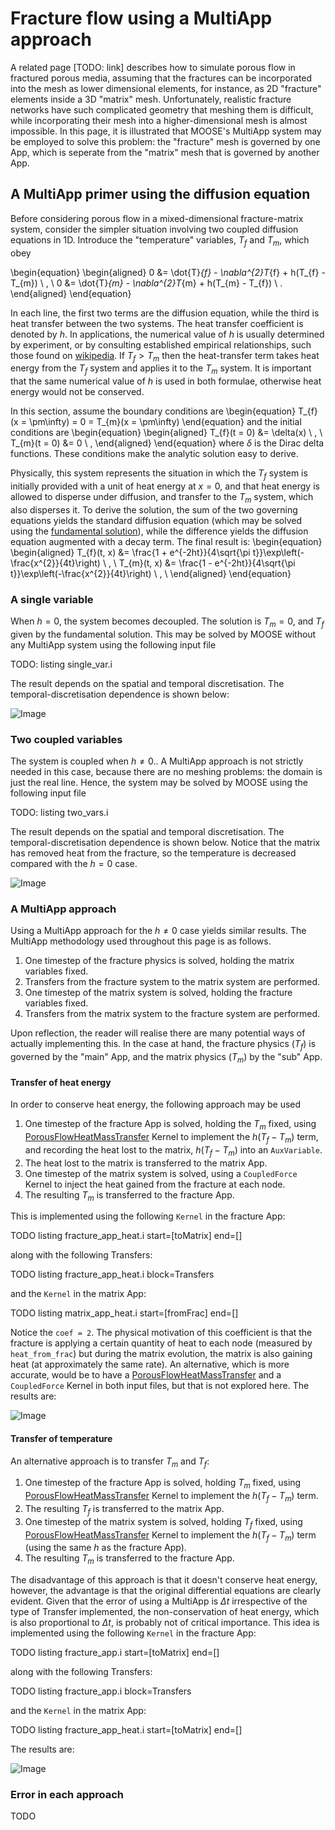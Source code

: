 # Fracture flow using a MultiApp approach

A related page [TODO: link] describes how to simulate porous flow in fractured porous media, assuming that the fractures can be incorporated into the mesh as lower dimensional elements, for instance, as 2D "fracture" elements inside a 3D "matrix" mesh.  Unfortunately, realistic fracture networks have such complicated geometry that meshing them is difficult, while incorporating their mesh into a higher-dimensional mesh is almost impossible.  In this page, it is illustrated that MOOSE's MultiApp system may be employed to solve this problem: the "fracture" mesh is governed by one App, which is seperate from the "matrix" mesh that is governed by another App.

## A MultiApp primer using the diffusion equation

Before considering porous flow in a mixed-dimensional fracture-matrix system, consider the simpler situation involving two coupled diffusion equations in 1D.  Introduce the "temperature" variables, $T_{f}$ and $T_{m}$, which obey

\begin{equation}
\begin{aligned}
0 &= \dot{T}_{f} - \nabla^{2}T_{f} + h(T_{f} - T_{m}) \ , \\
0 &= \dot{T}_{m} - \nabla^{2}T_{m} + h(T_{m} - T_{f}) \ .
\end{aligned}
\end{equation}

In each line, the first two terms are the diffusion equation, while the third is heat transfer between the two systems.  The heat transfer coefficient is denoted by $h$.  In applications, the numerical value of $h$ is usually determined by experiment, or by consulting established empirical relationships, such those found on [wikipedia](https://en.wikipedia.org/wiki/Heat_transfer_coefficient).  If $T_{f} > T_{m}$ then the heat-transfer term takes heat energy from the $T_{f}$ system and applies it to the $T_{m}$ system.  It is important that the same numerical value of $h$ is used in both formulae, otherwise heat energy would not be conserved.

In this section, assume the boundary conditions are
\begin{equation}
T_{f}(x = \pm\infty) = 0 = T_{m}(x = \pm\infty)
\end{equation}
and the initial conditions are
\begin{equation}
\begin{aligned}
T_{f}(t = 0) &= \delta(x) \ , \\
T_{m}(t = 0) &= 0 \ ,
\end{aligned}
\end{equation}
where $\delta$ is the Dirac delta functions.  These conditions make the analytic solution easy to derive.

Physically, this system represents the situation in which the $T_{f}$ system is initially provided with a unit of heat energy at $x=0$, and that heat energy is allowed to disperse under diffusion, and transfer to the $T_{m}$ system, which also disperses it.  To derive the solution, the sum of the two governing equations yields the standard diffusion equation (which may be solved using the [fundamental solution](https://en.wikipedia.org/wiki/Heat_equation)), while the difference yields the diffusion equation augmented with a decay term.  The final result is:
\begin{equation}
\begin{aligned}
T_{f}(t, x) &= \frac{1 + e^{-2ht}}{4\sqrt{\pi t}}\exp\left(-\frac{x^{2}}{4t}\right) \ , \\
T_{m}(t, x) &= \frac{1 - e^{-2ht}}{4\sqrt{\pi t}}\exp\left(-\frac{x^{2}}{4t}\right) \ , \\
\end{aligned}
\end{equation}

### A single variable

When $h=0$, the system becomes decoupled.  The solution is $T_{m} = 0$, and $T_{f}$ given by the fundamental solution.  This may be solved by MOOSE without any MultiApp system using the following input file

TODO: listing single_var.i

The result depends on the spatial and temporal discretisation.  The temporal-discretisation dependence is shown below:

![Image](diffusion_multiapp/single_var.png)

### Two coupled variables

The system is coupled when $h\neq 0$..  A MultiApp approach is not strictly needed in this case, because there are no meshing problems: the domain is just the real line.  Hence, the system may be solved by MOOSE using the following input file

TODO: listing two_vars.i

The result depends on the spatial and temporal discretisation.  The temporal-discretisation dependence is shown below.  Notice that the matrix has removed heat from the fracture, so the temperature is decreased compared with the $h=0$ case.

![Image](diffusion_multiapp/two_vars.png)

### A MultiApp approach

Using a MultiApp approach for the $h\neq 0$ case yields similar results.  The MultiApp methodology used throughout this page is as follows.

1. One timestep of the fracture physics is solved, holding the matrix variables fixed.
2. Transfers from the fracture system to the matrix system are performed.
3. One timestep of the matrix system is solved, holding the fracture variables fixed.
4. Transfers from the matrix system to the fracture system are performed.

Upon reflection, the reader will realise there are many potential ways of actually implementing this.  In the case at hand, the fracture physics ($T_{f}$) is governed by the "main" App, and the matrix physics ($T_{m}$) by the "sub" App.

#### Transfer of heat energy

In order to conserve heat energy, the following approach may be used

1. One timestep of the fracture App is solved, holding the $T_{m}$ fixed, using [PorousFlowHeatMassTransfer](PorousFlowHeatMassTransfer.md) Kernel to implement the $h(T_{f} - T_{m})$ term, and recording the heat lost to the matrix, $h(T_{f} - T_{m})$ into an `AuxVariable`.
2. The heat lost to the matrix is transferred to the matrix App.
3. One timestep of the matrix system is solved, using a `CoupledForce` Kernel to inject the heat gained from the fracture at each node.
4. The resulting $T_{m}$ is transferred to the fracture App.

This is implemented using the following `Kernel` in the fracture App:

TODO listing fracture_app_heat.i start=[toMatrix] end=[]

along with the following Transfers:

TODO listing fracture_app_heat.i block=Transfers

and the `Kernel` in the matrix App:

TODO listing matrix_app_heat.i start=[fromFrac] end=[]

Notice the `coef = 2`.  The physical motivation of this coefficient is that the fracture is applying a certain quantity of heat to each node (measured by `heat_from_frac`) but during the matrix evolution, the matrix is also gaining heat (at approximately the same rate).  An alternative, which is more accurate, would be to have a [PorousFlowHeatMassTransfer](PorousFlowHeatMassTransfer.md) and a `CoupledForce` Kernel in both input files, but that is not explored here.   The results are:

![Image](diffusion_multiapp/fracture_app_heat.png)

#### Transfer of temperature

An alternative approach is to transfer $T_{m}$ and $T_{f}$:

1. One timestep of the fracture App is solved, holding $T_{m}$ fixed, using [PorousFlowHeatMassTransfer](PorousFlowHeatMassTransfer.md) Kernel to implement the $h(T_{f} - T_{m})$ term.
2. The resulting $T_{f}$ is transferred to the matrix App.
3. One timestep of the matrix system is solved, holding $T_{f}$ fixed, using [PorousFlowHeatMassTransfer](PorousFlowHeatMassTransfer.md) Kernel to implement the $h(T_{f} - T_{m})$ term (using the same $h$ as the fracture App).
4. The resulting $T_{m}$ is transferred to the fracture App.

The disadvantage of this approach is that it doesn't conserve heat energy, however, the advantage is that the original differential equations are clearly evident.  Given that the error of using a MultiApp is $\Delta t$ irrespective of the type of Transfer implemented, the non-conservation of heat energy, which is also proportional to $\Delta t$, is probably not of critical importance.  This idea is implemented using the following `Kernel` in the fracture App:

TODO listing fracture_app.i start=[toMatrix] end=[]

along with the following Transfers:

TODO listing fracture_app.i block=Transfers

and the `Kernel` in the matrix App:

TODO listing fracture_app_heat.i start=[toMatrix] end=[]

The results are:

![Image](diffusion_multiapp/fracture_app.png)

### Error in each approach

TODO


